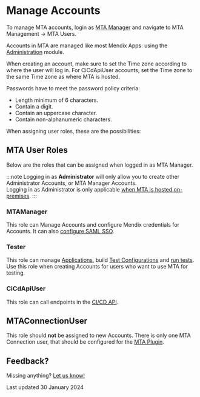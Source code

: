 # Manage Accounts

To manage MTA accounts, login as [MTA Manager](#mtamanager) and navigate to MTA Management -> MTA Users.

Accounts in MTA are managed like most Mendix Apps: using the [Administration](https://docs.mendix.com/appstore/modules/administration/) module. 

When creating an account, make sure to set the Time zone according to where the user will log in. For CiCdApiUser accounts, set the Time zone to the same Time zone as where MTA is hosted. 

Passwords have to meet the password policy criteria:
- Length minimum of 6 characters.
- Contain a digit.
- Contain an uppercase character.
- Contain non-alphanumeric characters.

When assigning user roles, these are the possibilities:

## MTA User Roles

Below are the roles that can be assigned when logged in as MTA Manager.

:::note
Logging in as **Administrator** will only allow you to create other Administrator Accounts, or MTA Manager Accounts. <br>Logging in as Administrator is only applicable [when MTA is hosted on-premises](run-mta-on-premise).
:::

### MTAManager
This role can Manage Accounts and configure Mendix credentials for Accounts. It can also [configure SAML SSO](configure-mta-saml).

### Tester
This role can manage [Applications](../../application), build [Test Configurations](../../test-configuration) and [run tests](../../test-run). Use this role when creating Accounts for users who want to use MTA for testing.

### CiCdApiUser
This role can call endpoints in the [CI/CD API](cicd-config). 

## MTAConnectionUser
This role should **not** be assigned to new Accounts. There is only one MTA Connection user, that should be configured for the [MTA Plugin](import-plugin#configuring-connection-user-in-mta).

## Feedback?
Missing anything? [Let us know!](mailto:support@menditect.com)

Last updated 30 January 2024